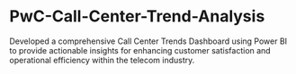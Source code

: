 # PwC-Call-Center-Trend-Analysis
Developed a comprehensive Call Center Trends Dashboard using Power BI to provide actionable insights for enhancing customer satisfaction and operational efficiency within the telecom industry.
